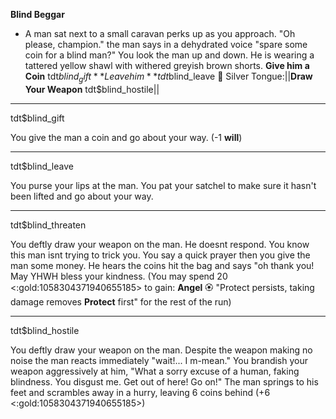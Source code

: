 **Blind Beggar**
- A man sat next to a small caravan perks up as you approach. "Oh please, champion." the man says in a dehydrated voice "spare some coin for a blind man?" You look the man up and down. He is wearing a tattered yellow shawl with withered greyish brown shorts.
**Give him a Coin** tdt$blind_gift
**Leave him** tdt$blind_leave
🔐 Silver Tongue:||**Draw Your Weapon** tdt$blind_hostile||

-------------
tdt$blind_gift

You give the man a coin and go about your way. (-1 __will__)

-------------
tdt$blind_leave

You purse your lips at the man. You pat your satchel to make sure it hasn't been lifted and go about your way.

-------------
tdt$blind_threaten

You deftly draw your weapon on the man. He doesnt respond. You know this man isnt trying to trick you. You say a quick prayer then you give the man some money. He hears the coins hit the bag and says "oh thank you! May YHWH bless your kindness. (You may spend 20 <:gold:1058304371940655185> to gain: __Angel__ :rosette: "Protect persists, taking damage removes __Protect__ first" for the rest of the run)

-------------
tdt$blind_hostile

You deftly draw your weapon on the man. Despite the weapon making no noise the man reacts immediately "wait!... I m-mean." You brandish your weapon aggressively at him, "What a sorry excuse of a human, faking blindness. You disgust me. Get out of here! Go on!" The man springs to his feet and scrambles away in a hurry, leaving 6 coins behind (+6 <:gold:1058304371940655185>)
